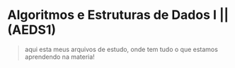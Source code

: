 #  Algoritmos e Estruturas de Dados I || (AEDS1)

>aqui esta meus arquivos de estudo, onde tem tudo o que estamos aprendendo na materia!  
